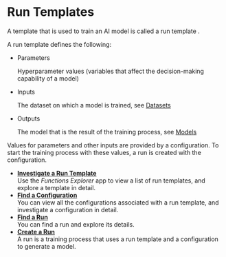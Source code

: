 <!-- loiofebb85e441214268a6731692156c33d5 -->

# Run Templates

A template that is used to train an AI model is called a run template .

A run template defines the following:

-   Parameters

    Hyperparameter values \(variables that affect the decision-making capability of a model\)

-   Inputs

    The dataset on which a model is trained, see [Datasets](datasets-f4bebd4.md)

-   Outputs

    The model that is the result of the training process, see [Models](models-c3caa37.md)


Values for parameters and other inputs are provided by a configuration. To start the training process with these values, a run is created with the configuration.

-   **[Investigate a Run Template](investigate-a-run-template-b753dc0.md "Use the Functions
                                    Explorer app to
		view a list of run templates, and explore a template in detail.")**  
Use the *Functions Explorer* app to view a list of run templates, and explore a template in detail.
-   **[Find a Configuration](find-a-configuration-3f1d78d.md "You can view all the configurations associated with a run template, and investigate a
		configuration in detail. ")**  
You can view all the configurations associated with a run template, and investigate a configuration in detail.
-   **[Find a Run](find-a-run-58bfae5.md " You can find a run and explore its details.")**  
 You can find a run and explore its details.
-   **[Create a Run](create-a-run-ebc3f5c.md "A run is a training process that uses a run template and a configuration to
		generate a model.  ")**  
A run is a training process that uses a run template and a configuration to generate a model.

